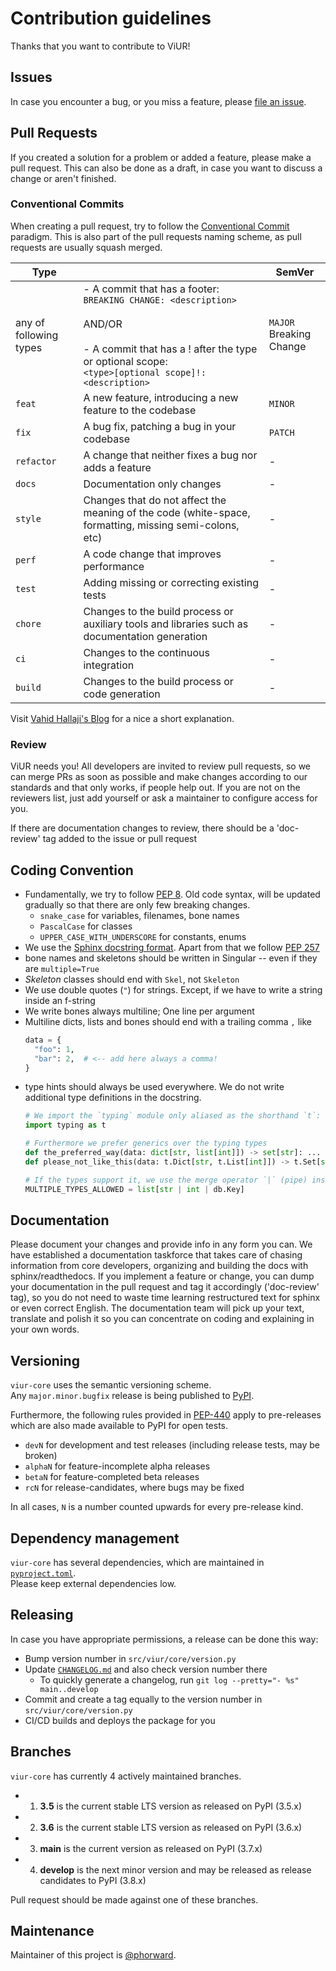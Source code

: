 # Contribution guidelines

Thanks that you want to contribute to ViUR!

## Issues

In case you encounter a bug, or you miss a feature, please [file an issue](https://github.com/viur-framework/viur-core/issues/new).

## Pull Requests

If you created a solution for a problem or added a feature, please make a pull request.
This can also be done as a draft, in case you want to discuss a change or aren't finished.

### Conventional Commits

When creating a pull request, try to follow the [Conventional Commit](https://www.conventionalcommits.org) paradigm.
This is also part of the pull requests naming scheme, as pull requests are usually squash merged.

| Type | | SemVer |
| --- | --- | --- |
| any of following types | - A commit that has a footer:<br />`BREAKING CHANGE: <description>`<br /><br />AND/OR<br /><br /> - A commit that has a ! after the type or optional scope:<br />`<type>[optional scope]!: <description>`  |    `MAJOR`<br />Breaking Change |conventional commit
| `feat` | A new feature, introducing a new feature to the codebase | `MINOR` |
| `fix`  | A bug fix, patching a bug in your codebase | `PATCH` |
| `refactor` | A change that neither fixes a bug nor adds a feature | - |
| `docs` | Documentation only changes | - |
| `style` | Changes that do not affect the meaning of the code (white-space, formatting, missing semi-colons, etc) | - |
| `perf` | A code change that improves performance | - |
| `test` | Adding missing or correcting existing tests | - |
| `chore` | Changes to the build process or auxiliary tools and libraries such as documentation generation | - |
| `ci` | Changes to the continuous integration | - |
| `build` | Changes to the build process or code generation | - |

Visit [Vahid Hallaji's Blog](https://hallaji.com/blog/summary-of-conventional-commits) for a nice a short explanation.

### Review

ViUR needs you! All developers are invited to review pull requests, so we can merge PRs as soon as possible and make changes according to our standards and that only works, if people help out.
If you are not on the reviewers list, just add yourself or ask a maintainer to configure access for you.

If there are documentation changes to review, there should be a 'doc-review' tag added to the issue or pull request

## Coding Convention

* Fundamentally, we try to follow [PEP 8](https://peps.python.org/pep-0008).
  Old code syntax, will be updated gradually so that there are only few breaking changes.
  * `snake_case` for variables, filenames, bone names
  * `PascalCase` for classes
  * `UPPER_CASE_WITH_UNDERSCORE` for constants, enums
* We use the [Sphinx docstring format](https://sphinx-rtd-tutorial.readthedocs.io/en/latest/docstrings.html#the-sphinx-docstring-format).
  Apart from that we follow [PEP 257](https://peps.python.org/pep-0257)
* bone names and skeletons should be written in Singular -- even if they are `multiple=True`
* _Skeleton_ classes should end with `Skel`, not `Skeleton`
* We use double quotes (`"`) for strings. Except, if we have to write a string inside an f-string
* We write bones always multiline; One line per argument
* Multiline dicts, lists and bones should end with a trailing comma `,` like
  ```py
  data = {
    "foo": 1,
    "bar": 2,  # <-- add here always a comma!
  }
  ```
* type hints should always be used everywhere. We do not write additional type definitions in the docstring.
  ```py
  # We import the `typing` module only aliased as the shorthand `t`:
  import typing as t

  # Furthermore we prefer generics over the typing types
  def the_preferred_way(data: dict[str, list[int]]) -> set[str]: ...
  def please_not_like_this(data: t.Dict[str, t.List[int]]) -> t.Set[str]: ...

  # If the types support it, we use the merge operator `|` (pipe) instead of t.Union
  MULTIPLE_TYPES_ALLOWED = list[str | int | db.Key]
  ```


## Documentation

Please document your changes and provide info in any form you can. We have established a documentation taskforce that takes care of chasing information from core developers, organizing and building the docs with sphinx/readthedocs. If you implement a feature or change, you can dump your documentation in the pull request and tag it accordingly ('doc-review' tag), so you do not need to waste time learning restructured text for sphinx or even correct English. The documentation team will pick up your text, translate and polish it so you can concentrate on coding and explaining in your own words.

## Versioning

`viur-core` uses the semantic versioning scheme.<br>
Any `major.minor.bugfix` release is being published to [PyPI](https://pypi.org/project/viur-core).

Furthermore, the following rules provided in [PEP-440](https://peps.python.org/pep-0440/#pre-releases) apply to pre-releases which are also made available to PyPI for open tests.

- `devN` for development and test releases (including release tests, may be broken)
- `alphaN` for feature-incomplete alpha releases
- `betaN` for feature-completed beta releases
- `rcN` for release-candidates, where bugs may be fixed

In all cases, `N` is a number counted upwards for every pre-release kind.

## Dependency management

`viur-core` has several dependencies, which are maintained in [`pyproject.toml`](/pyproject.toml).<br>
Please keep external dependencies low.

## Releasing

In case you have appropriate permissions, a release can be done this way:

- Bump version number in `src/viur/core/version.py`
- Update [`CHANGELOG.md`](/CHANGELOG.md) and also check version number there
  - To quickly generate a changelog, run `git log --pretty="- %s" main..develop`
- Commit and create a tag equally to the version number in `src/viur/core/version.py`
- CI/CD builds and deploys the package for you

## Branches

`viur-core` has currently 4 actively maintained branches.

- 1. **3.5** is the current stable LTS version as released on PyPI (3.5.x)
- 2. **3.6** is the current stable LTS version as released on PyPI (3.6.x)
- 3. **main** is the current version as released on PyPI (3.7.x)
- 4. **develop**  is the next minor version and may be released as release candidates to PyPI (3.8.x)

Pull request should be made against one of these branches.

## Maintenance

Maintainer of this project is [@phorward](https://github.com/phorward).
